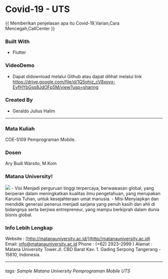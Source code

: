 # Covid-19 - UTS
 {{ Memberikan penjelasan apa itu Covid-19,Varian,Cara Mencegah,CallCenter }}

### Built With
- Flutter
### VideoDemo
- Dapat didownload melalui Github atau dapat dilihat melalui link https://drive.google.com/file/d/1Q5ohjz_cV8xovx-EyfHYbGss8JdOFp5M/view?usp=sharing
### Created By
- Geraldo Julius Halim
---
### Mata Kuliah 
COE-5109 Pemprograman Mobile. 
### Dosen
Ary Budi Warsito, M.Kom
### Matana University!
<img src="http://matanauniversity.ac.id/website_lama/images/footer/Logo_mu_foot.png" />
- Visi 
Menjadi perguruan tinggi terpercaya, berwawasan global, yang berperan dalam meningkatkan kualitas ilmu pengetahuan, yang merupakan Karunia Tuhan, untuk kesejahteraan umat manusia.
- Misi 
Menyiapkan dan mendidik generasi penerus menjadi sarjana yang penuh kasih dan ahli di bidangnya serta berjiwa entrepreneur, yang mampu berkiprah dalam dunia bisnis global.

### Info Lebih Lengkap
Website : [http://matanauniversity.ac.id/](http//matanauniversity.ac.id)
Email: [info@matanauniversity.ac.id](mailto:info@matanauniversity.ac.id)
Phone : (+62) 2923-2999 )
Alamat : Matana University Tower.Jl. CBD Barat Kav. 1. Gading Serpong Tangerang - 15810, Indonesia.

---

###### tags: Sample Matana University Pemprograman Mobile  UTS
